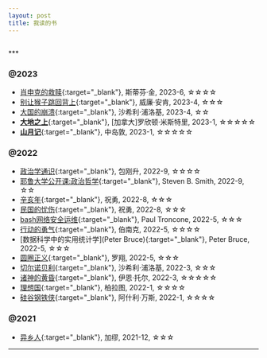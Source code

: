 ```yaml
---
layout: post
title: 我读的书
---
```

<h2 id="top"></h2>
***

### @2023

*   [肖申克的救赎](https://book.douban.com/subject/26262050/){:target="_blank"}, 斯蒂芬·金, 2023-6, ☆☆☆☆
*   [别让猴子跳回背上](https://book.douban.com/subject/24700181/){:target="_blank"}, 威廉·安肯, 2023-4, ☆☆☆
*   [大国的崩溃](https://book.douban.com/subject/27021578/){:target="_blank"}, 沙希利·浦洛基, 2023-4, ☆☆
*   [**大地之上**](http://about.uuspider.com/2023/03/06/thewayout.html){:target="_blank"}, [加拿大]罗欣顿·米斯特里, 2023-1, ☆☆☆☆☆
*   [**山月记**](http://about.uuspider.com/2023/01/05/Confucius.html){:target="_blank"}, 中岛敦, 2023-1, ☆☆☆☆☆

### @2022

*   [政治学通识](https://book.douban.com/subject/26658395/){:target="_blank"}, 包刚升, 2022-9, ☆☆☆☆
*   [耶鲁大学公开课:政治哲学](https://book.douban.com/subject/26278816/){:target="_blank"}, Steven B. Smith, 2022-9, ☆☆
*   [辛亥年](https://book.douban.com/subject/6785420/){:target="_blank"}, 祝勇, 2022-8, ☆☆☆
*   [民国的忧伤](https://book.douban.com/subject/25844691){:target="_blank"}, 祝勇, 2022-8, ☆☆☆
*   [bash网络安全运维](https://book.douban.com/subject/35069372/){:target="_blank"}, Paul Troncone, 2022-5, ☆☆☆
*   [行动的勇气](http://m.uuspider.com/explorer/3616){:target="_blank"}, 伯南克, 2022-5, ☆☆☆☆
*   [数据科学中的实用统计学](Peter Bruce){:target="_blank"}, Peter Bruce, 2022-5, ☆☆☆
*   [圆圈正义](https://book.douban.com/subject/34815132/){:target="_blank"}, 罗翔, 2022-5, ☆☆☆
*   [切尔诺贝利](https://book.douban.com/subject/35081166/){:target="_blank"}, 沙希利·浦洛基, 2022-3, ☆☆☆
*   [诸神的黄昏](https://book.douban.com/subject/35620036/){:target="_blank"}, 伊恩·托尔, 2022-3, ☆☆☆☆☆
*   [理想国](https://book.douban.com/subject/30353287/){:target="_blank"}, 柏拉图, 2022-1, ☆☆☆☆
*   [硅谷钢铁侠](https://book.douban.com/subject/26759508/){:target="_blank"}, 阿什利·万斯, 2022-1, ☆☆☆☆

### @2021

*   [异乡人](https://book.douban.com/subject/26276775/){:target="_blank"}, 加缪, 2021-12, ☆☆☆
<!--

*   [](){:target="_blank"}, , 2021-, ☆☆☆☆
*   [](){:target="_blank"}, , 2021-, ☆☆☆☆
*   [](){:target="_blank"}, , 2021-, ☆☆☆☆
*   [](){:target="_blank"}, , 2021-, ☆☆☆☆
*   [](){:target="_blank"}, , 2021-, ☆☆☆☆
*   [](){:target="_blank"}, , 2021-, ☆☆☆☆
*   [](){:target="_blank"}, , 2021-, ☆☆☆☆
*   [](){:target="_blank"}, , 2021-, ☆☆☆☆
*   [](){:target="_blank"}, , 2021-, ☆☆☆☆
*   [](){:target="_blank"}, , 2021-, ☆☆☆☆
*   [](){:target="_blank"}, , 2021-, ☆☆☆☆
*   [](){:target="_blank"}, , 2021-, ☆☆☆☆
*   [](){:target="_blank"}, , 2021-, ☆☆☆☆
*   [](){:target="_blank"}, , 2021-, ☆☆☆☆
*   [](){:target="_blank"}, , 2021-, ☆☆☆☆
*   [](){:target="_blank"}, , 2021-, ☆☆☆☆
*   [](){:target="_blank"}, , 2021-, ☆☆☆☆
*   [](){:target="_blank"}, , 2021-, ☆☆☆☆
*   [](){:target="_blank"}, , 2021-, ☆☆☆☆
*   [](){:target="_blank"}, , 2021-, ☆☆☆☆
*   [](){:target="_blank"}, , 2021-, ☆☆☆☆
*   [](){:target="_blank"}, , 2021-, ☆☆☆☆
*   [](){:target="_blank"}, , 2021-, ☆☆☆☆
*   [](){:target="_blank"}, , 2021-, ☆☆☆☆
*   [](){:target="_blank"}, , 2021-, ☆☆☆☆
*   [](){:target="_blank"}, , 2021-, ☆☆☆☆
*   [](){:target="_blank"}, , 2021-, ☆☆☆☆
*   [](){:target="_blank"}, , 2021-, ☆☆☆☆
*   [](){:target="_blank"}, , 2021-, ☆☆☆☆
*   [](){:target="_blank"}, , 2021-, ☆☆☆☆
*   [](){:target="_blank"}, , 2021-, ☆☆☆☆
*   [](){:target="_blank"}, , 2021-, ☆☆☆☆
*   [](){:target="_blank"}, , 2021-, ☆☆☆☆
*   [](){:target="_blank"}, , 2021-, ☆☆☆☆
*   [](){:target="_blank"}, , 2021-, ☆☆☆☆
-->

***
